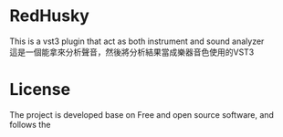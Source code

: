 # RedHusky
This is a vst3 plugin that act as both instrument and sound analyzer<br>
這是一個能拿來分析聲音，然後將分析結果當成樂器音色使用的VST3
# License
The project is developed base on Free and open source software, and follows the 
